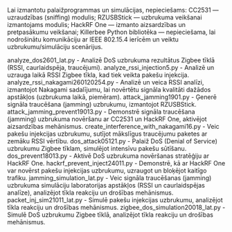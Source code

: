 Lai izmantotu palaižprogrammas un simulācijas, nepieciešams:
CC2531 — uzraudzības (sniffing) modulis;
RZUSBStick — uzbrukuma veikšanai izmantojams modulis;
HackRF One — izmanto aizsardzības un pretpasākumu veikšanai;
Killerbee Python bibliotēka — nepieciešama, lai nodrošinātu komunikāciju ar IEEE 802.15.4 ierīcēm un veiktu uzbrukumu/simulāciju scenārijus.

analyze_dos2601_lat.py - Analizē DoS uzbrukuma rezultātus Zigbee tīklā (RSSI, caurlaidspēja, traucējumi).
analyze_rssi_injection5.py - Analizē un uzrauga laikā RSSI Zigbee tīkla, kad tiek veikta pakešu injekcija.
analyze_rssi_nakagami260120254.py - Analizē un veica RSSI analīzi, izmantojot Nakagami sadalījumu, lai novērtētu signāla kvalitāti dažādos apstākļos (uzbrukuma laikā, piemēram).
attack_jamming1901.py - Ģenerē signāla traucēšana (jamming) uzbrukumu, izmantojot RZUSBStick.
attack_jamming_prevent19013.py - Demonstrē signāla traucēšana (jamming) uzbrukuma novēršanu ar CC2531 un HackRF One, aktivējot aizsardzības mehānismus. 
create_interference_with_nakagami16.py - Veic pakešu injekcijas uzbrukumu, sutījot mākslīgus traucējumu paketes ar zemāku RSSI vērtību.
dos_attack05121.py - Palaiž DoS (Denial of Service) uzbrukumu Zigbee tīklam, simulējot intensīvu pakešu sūtīšanu.
dos_prevent18013.py - Aktivē DoS uzbrukuma novēršanas stratēģiju ar HackRF One.
hackrf_prevent_inject24011.py - Demonstrē, kā ar HackRF One var novērst pakešu injekcijas uzbrukumu, uzraugot un bloķējot kaitīgo trafiku.
jamming_simulation_lat.py - Veic signāla traucēšanas (jamming) uzbrukuma simulāciju laboratorijas apstākļos (RSSI un caurlaidspējas analīze), analizējot tīkla reakciju un drošības mehānismus.
packet_inj_sim21011_lat.py - Simulē pakešu injekcijas uzbrukumu, analizējot tīkla reakciju un drošības mehānismus.
zigbee_dos_simulation20018_lat.py - Simulē DoS uzbrukumu Zigbee tīklā, analizējot tīkla reakciju un drošības mehānismus.

